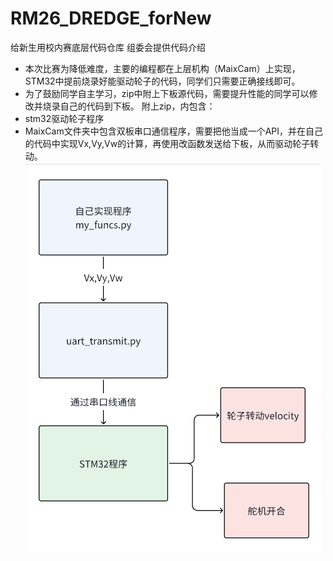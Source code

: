 # RM26_DREDGE_forNew
给新生用校内赛底层代码仓库
组委会提供代码介绍
- 本次比赛为降低难度，主要的编程都在上层机构（MaixCam）上实现，STM32中提前烧录好能驱动轮子的代码，同学们只需要正确接线即可。
- 为了鼓励同学自主学习，zip中附上下板源代码，需要提升性能的同学可以修改并烧录自己的代码到下板。
附上zip，内包含：
- stm32驱动轮子程序
- MaixCam文件夹中包含双板串口通信程序，需要把他当成一个API，并在自己的代码中实现Vx,Vy,Vw的计算，再使用改函数发送给下板，从而驱动轮子转动。
![软件代码框图](pic1.png)
